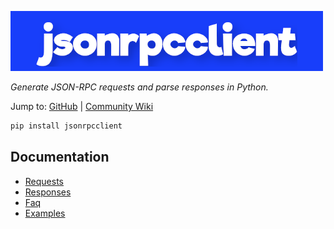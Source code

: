 <style>
.md-content__inner h1:first-of-type {
  display: none;
}
</style>

![jsonrpcclient](assets/logo.png)

_Generate JSON-RPC requests and parse responses in Python._

Jump to:
[GitHub](https://github.com/explodinglabs/jsonrpcclient) |
[Community Wiki](https://github.com/explodinglabs/jsonrpcclient/wiki)

```sh
pip install jsonrpcclient
```

## Documentation

- [Requests](requests.md)
- [Responses](responses.md)
- [Faq](faq.md)
- [Examples](examples.md)
